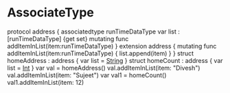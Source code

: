# AssociateType
 protocol address {     associatedtype runTimeDataType     var list  : [runTimeDataType] {get set}     mutating func addItemInList(item:runTimeDataType) }  extension address {     mutating func addItemInList(item:runTimeDataType) {         list.append(item)     } }  struct homeAddress : address {     var list = [String]() }  struct homeCount : address {     var list = [Int]() }   var val = homeAddress() val.addItemInList(item: "Divesh") val.addItemInList(item: "Sujeet")   var val1 = homeCount() val1.addItemInList(item: 12)
